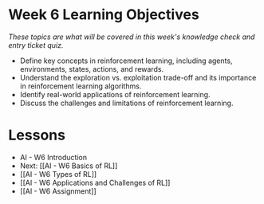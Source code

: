 
# Week 6 Learning Objectives
*These topics are what will be covered in this week's knowledge check and entry ticket quiz.*
- Define key concepts in reinforcement learning, including agents, environments, states, actions, and rewards.
- Understand the exploration vs. exploitation trade-off and its importance in reinforcement learning algorithms.
- Identify real-world applications of reinforcement learning.
- Discuss the challenges and limitations of reinforcement learning.

# Lessons
- AI - W6 Introduction
- Next: [[AI - W6 Basics of RL]]
- [[AI - W6 Types of RL]]
- [[AI - W6 Applications and Challenges of RL]]
- [[AI - W6 Assignment]]